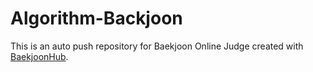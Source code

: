 # Algorithm-Backjoon
This is an auto push repository for Baekjoon Online Judge created with [BaekjoonHub](https://github.com/BaekjoonHub/BaekjoonHub).
